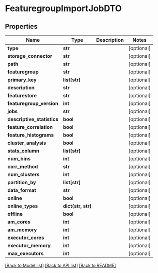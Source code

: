 # FeaturegroupImportJobDTO

## Properties
Name | Type | Description | Notes
------------ | ------------- | ------------- | -------------
**type** | **str** |  | [optional] 
**storage_connector** | **str** |  | [optional] 
**path** | **str** |  | [optional] 
**featuregroup** | **str** |  | [optional] 
**primary_key** | **list[str]** |  | [optional] 
**description** | **str** |  | [optional] 
**featurestore** | **str** |  | [optional] 
**featuregroup_version** | **int** |  | [optional] 
**jobs** | **str** |  | [optional] 
**descriptive_statistics** | **bool** |  | [optional] 
**feature_correlation** | **bool** |  | [optional] 
**feature_histograms** | **bool** |  | [optional] 
**cluster_analysis** | **bool** |  | [optional] 
**stats_column** | **list[str]** |  | [optional] 
**num_bins** | **int** |  | [optional] 
**corr_method** | **str** |  | [optional] 
**num_clusters** | **int** |  | [optional] 
**partition_by** | **list[str]** |  | [optional] 
**data_format** | **str** |  | [optional] 
**online** | **bool** |  | [optional] 
**online_types** | **dict(str, str)** |  | [optional] 
**offline** | **bool** |  | [optional] 
**am_cores** | **int** |  | [optional] 
**am_memory** | **int** |  | [optional] 
**executor_cores** | **int** |  | [optional] 
**executor_memory** | **int** |  | [optional] 
**max_executors** | **int** |  | [optional] 

[[Back to Model list]](../README.md#documentation-for-models) [[Back to API list]](../README.md#documentation-for-api-endpoints) [[Back to README]](../README.md)

